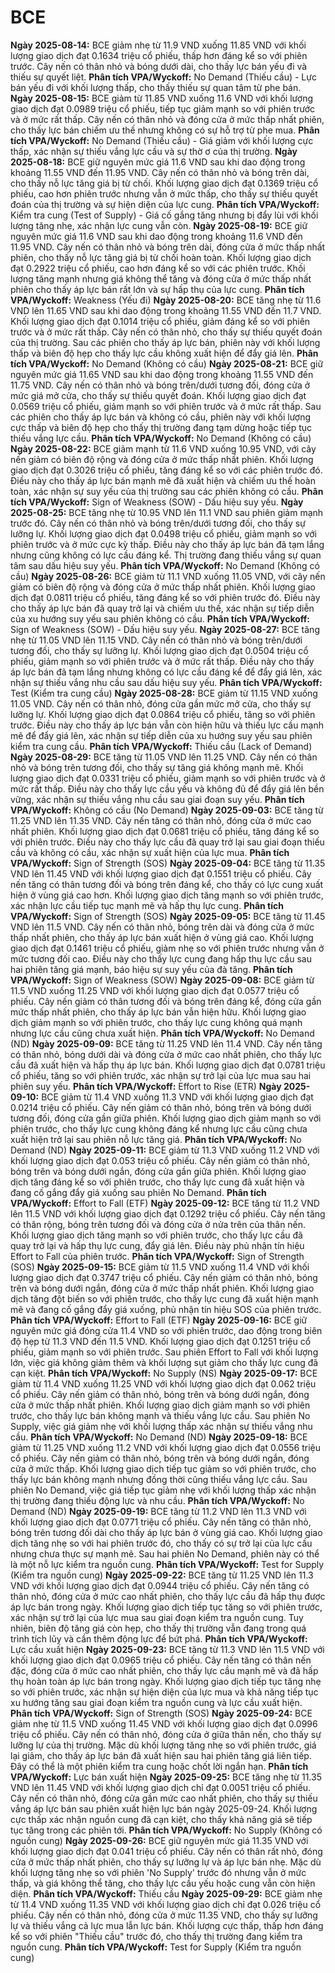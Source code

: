 # BCE

**Ngày 2025-08-14:** BCE giảm nhẹ từ 11.9 VND xuống 11.85 VND với khối lượng giao dịch đạt 0.1634 triệu cổ phiếu, thấp hơn đáng kể so với phiên trước. Cây nến có thân nhỏ và bóng dưới dài, cho thấy lực bán yếu đi và thiếu sự quyết liệt. **Phân tích VPA/Wyckoff:** No Demand (Thiếu cầu) - Lực bán yếu đi với khối lượng thấp, cho thấy thiếu sự quan tâm từ phe bán.
**Ngày 2025-08-15:** BCE giảm từ 11.85 VND xuống 11.6 VND với khối lượng giao dịch đạt 0.0989 triệu cổ phiếu, tiếp tục giảm mạnh so với phiên trước và ở mức rất thấp. Cây nến có thân nhỏ và đóng cửa ở mức thấp nhất phiên, cho thấy lực bán chiếm ưu thế nhưng không có sự hỗ trợ từ phe mua. **Phân tích VPA/Wyckoff:** No Demand (Thiếu cầu) - Giá giảm với khối lượng cực thấp, xác nhận sự thiếu vắng lực cầu và sự thờ ơ của thị trường.
**Ngày 2025-08-18:** BCE giữ nguyên mức giá 11.6 VND sau khi dao động trong khoảng 11.55 VND đến 11.95 VND. Cây nến có thân nhỏ và bóng trên dài, cho thấy nỗ lực tăng giá bị từ chối. Khối lượng giao dịch đạt 0.1369 triệu cổ phiếu, cao hơn phiên trước nhưng vẫn ở mức thấp, cho thấy sự thiếu quyết đoán của thị trường và sự hiện diện của lực cung. **Phân tích VPA/Wyckoff:** Kiểm tra cung (Test of Supply) - Giá cố gắng tăng nhưng bị đẩy lùi với khối lượng tăng nhẹ, xác nhận lực cung vẫn còn.
**Ngày 2025-08-19:** BCE giữ nguyên mức giá 11.6 VND sau khi dao động trong khoảng 11.6 VND đến 11.95 VND. Cây nến có thân nhỏ và bóng trên dài, đóng cửa ở mức thấp nhất phiên, cho thấy nỗ lực tăng giá bị từ chối hoàn toàn. Khối lượng giao dịch đạt 0.2922 triệu cổ phiếu, cao hơn đáng kể so với các phiên trước. Khối lượng tăng mạnh nhưng giá không thể tăng và đóng cửa ở mức thấp nhất phiên cho thấy áp lực bán rất lớn và sự hấp thụ của lực cung. **Phân tích VPA/Wyckoff:** Weakness (Yếu đi)
**Ngày 2025-08-20:** BCE tăng nhẹ từ 11.6 VND lên 11.65 VND sau khi dao động trong khoảng 11.55 VND đến 11.7 VND. Khối lượng giao dịch đạt 0.1014 triệu cổ phiếu, giảm đáng kể so với phiên trước và ở mức rất thấp. Cây nến có thân nhỏ, cho thấy sự thiếu quyết đoán của thị trường. Sau các phiên cho thấy áp lực bán, phiên này với khối lượng thấp và biên độ hẹp cho thấy lực cầu không xuất hiện để đẩy giá lên. **Phân tích VPA/Wyckoff:** No Demand (Không có cầu)
**Ngày 2025-08-21:** BCE giữ nguyên mức giá 11.65 VND sau khi dao động trong khoảng 11.55 VND đến 11.75 VND. Cây nến có thân nhỏ và bóng trên/dưới tương đối, đóng cửa ở mức giá mở cửa, cho thấy sự thiếu quyết đoán. Khối lượng giao dịch đạt 0.0569 triệu cổ phiếu, giảm mạnh so với phiên trước và ở mức rất thấp. Sau các phiên cho thấy áp lực bán và không có cầu, phiên này với khối lượng cực thấp và biên độ hẹp cho thấy thị trường đang tạm dừng hoặc tiếp tục thiếu vắng lực cầu. **Phân tích VPA/Wyckoff:** No Demand (Không có cầu)
**Ngày 2025-08-22:** BCE giảm mạnh từ 11.6 VND xuống 10.95 VND, với cây nến giảm có biên độ rộng và đóng cửa ở mức thấp nhất phiên. Khối lượng giao dịch đạt 0.3026 triệu cổ phiếu, tăng đáng kể so với các phiên trước đó. Điều này cho thấy áp lực bán mạnh mẽ đã xuất hiện và chiếm ưu thế hoàn toàn, xác nhận sự suy yếu của thị trường sau các phiên không có cầu. **Phân tích VPA/Wyckoff:** Sign of Weakness (SOW) - Dấu hiệu suy yếu.
**Ngày 2025-08-25:** BCE tăng nhẹ từ 10.95 VND lên 11.1 VND sau phiên giảm mạnh trước đó. Cây nến có thân nhỏ và bóng trên/dưới tương đối, cho thấy sự lưỡng lự. Khối lượng giao dịch đạt 0.0498 triệu cổ phiếu, giảm mạnh so với phiên trước và ở mức cực kỳ thấp. Điều này cho thấy áp lực bán đã tạm lắng nhưng cũng không có lực cầu đáng kể. Thị trường đang thiếu vắng sự quan tâm sau dấu hiệu suy yếu. **Phân tích VPA/Wyckoff:** No Demand (Không có cầu)
**Ngày 2025-08-26:** BCE giảm từ 11.1 VND xuống 11.05 VND, với cây nến giảm có biên độ rộng và đóng cửa ở mức thấp nhất phiên. Khối lượng giao dịch đạt 0.0811 triệu cổ phiếu, tăng đáng kể so với phiên trước đó. Điều này cho thấy áp lực bán đã quay trở lại và chiếm ưu thế, xác nhận sự tiếp diễn của xu hướng suy yếu sau phiên không có cầu. **Phân tích VPA/Wyckoff:** Sign of Weakness (SOW) - Dấu hiệu suy yếu.
**Ngày 2025-08-27:** BCE tăng nhẹ từ 11.05 VND lên 11.15 VND. Cây nến có thân nhỏ và bóng trên/dưới tương đối, cho thấy sự lưỡng lự. Khối lượng giao dịch đạt 0.0504 triệu cổ phiếu, giảm mạnh so với phiên trước và ở mức rất thấp. Điều này cho thấy áp lực bán đã tạm lắng nhưng không có lực cầu đáng kể để đẩy giá lên, xác nhận sự thiếu vắng nhu cầu sau dấu hiệu suy yếu. **Phân tích VPA/Wyckoff:** Test (Kiểm tra cung cầu)
**Ngày 2025-08-28:** BCE giảm từ 11.15 VND xuống 11.05 VND. Cây nến có thân nhỏ, đóng cửa gần mức mở cửa, cho thấy sự lưỡng lự. Khối lượng giao dịch đạt 0.0864 triệu cổ phiếu, tăng so với phiên trước. Điều này cho thấy áp lực bán vẫn còn hiện hữu và thiếu lực cầu mạnh mẽ để đẩy giá lên, xác nhận sự tiếp diễn của xu hướng suy yếu sau phiên kiểm tra cung cầu. **Phân tích VPA/Wyckoff:** Thiếu cầu (Lack of Demand)
**Ngày 2025-08-29:** BCE tăng từ 11.05 VND lên 11.25 VND. Cây nến có thân nhỏ và bóng trên tương đối, cho thấy sự tăng giá không mạnh mẽ. Khối lượng giao dịch đạt 0.0331 triệu cổ phiếu, giảm mạnh so với phiên trước và ở mức rất thấp. Điều này cho thấy lực cầu yếu và không đủ để đẩy giá lên bền vững, xác nhận sự thiếu vắng nhu cầu sau giai đoạn suy yếu. **Phân tích VPA/Wyckoff:** Không có cầu (No Demand)
**Ngày 2025-09-03:** BCE tăng từ 11.25 VND lên 11.35 VND. Cây nến tăng có thân nhỏ, đóng cửa ở mức cao nhất phiên. Khối lượng giao dịch đạt 0.0681 triệu cổ phiếu, tăng đáng kể so với phiên trước. Điều này cho thấy lực cầu đã quay trở lại sau giai đoạn thiếu cầu và không có cầu, xác nhận sự xuất hiện của lực mua. **Phân tích VPA/Wyckoff:** Sign of Strength (SOS)
**Ngày 2025-09-04:** BCE tăng từ 11.35 VND lên 11.45 VND với khối lượng giao dịch đạt 0.1551 triệu cổ phiếu. Cây nến tăng có thân tương đối và bóng trên đáng kể, cho thấy có lực cung xuất hiện ở vùng giá cao hơn. Khối lượng giao dịch tăng mạnh so với phiên trước, xác nhận lực cầu tiếp tục mạnh mẽ và hấp thụ lực cung. **Phân tích VPA/Wyckoff:** Sign of Strength (SOS)
**Ngày 2025-09-05:** BCE tăng từ 11.45 VND lên 11.5 VND. Cây nến có thân nhỏ, bóng trên dài và đóng cửa ở mức thấp nhất phiên, cho thấy áp lực bán xuất hiện ở vùng giá cao. Khối lượng giao dịch đạt 0.1461 triệu cổ phiếu, giảm nhẹ so với phiên trước nhưng vẫn ở mức tương đối cao. Điều này cho thấy lực cung đang hấp thụ lực cầu sau hai phiên tăng giá mạnh, báo hiệu sự suy yếu của đà tăng. **Phân tích VPA/Wyckoff:** Sign of Weakness (SOW)
**Ngày 2025-09-08:** BCE giảm từ 11.5 VND xuống 11.25 VND với khối lượng giao dịch đạt 0.0577 triệu cổ phiếu. Cây nến giảm có thân tương đối và bóng trên đáng kể, đóng cửa gần mức thấp nhất phiên, cho thấy áp lực bán vẫn hiện hữu. Khối lượng giao dịch giảm mạnh so với phiên trước, cho thấy lực cung không quá mạnh nhưng lực cầu cũng chưa xuất hiện. **Phân tích VPA/Wyckoff:** No Demand (ND)
**Ngày 2025-09-09:** BCE tăng từ 11.25 VND lên 11.4 VND. Cây nến tăng có thân nhỏ, bóng dưới dài và đóng cửa ở mức cao nhất phiên, cho thấy lực cầu đã xuất hiện và hấp thụ áp lực bán. Khối lượng giao dịch đạt 0.0781 triệu cổ phiếu, tăng so với phiên trước, xác nhận sự trở lại của lực mua sau hai phiên suy yếu. **Phân tích VPA/Wyckoff:** Effort to Rise (ETR)
**Ngày 2025-09-10:** BCE giảm từ 11.4 VND xuống 11.3 VND với khối lượng giao dịch đạt 0.0214 triệu cổ phiếu. Cây nến giảm có thân nhỏ, bóng trên và bóng dưới tương đối, đóng cửa gần giữa phiên. Khối lượng giao dịch giảm mạnh so với phiên trước, cho thấy lực cung không đáng kể nhưng lực cầu cũng chưa xuất hiện trở lại sau phiên nỗ lực tăng giá. **Phân tích VPA/Wyckoff:** No Demand (ND)
**Ngày 2025-09-11:** BCE giảm từ 11.3 VND xuống 11.2 VND với khối lượng giao dịch đạt 0.053 triệu cổ phiếu. Cây nến giảm có thân nhỏ, bóng trên và bóng dưới ngắn, đóng cửa gần giữa phiên. Khối lượng giao dịch tăng đáng kể so với phiên trước, cho thấy lực cung đã xuất hiện và đang cố gắng đẩy giá xuống sau phiên No Demand. **Phân tích VPA/Wyckoff:** Effort to Fall (ETF)
**Ngày 2025-09-12:** BCE tăng từ 11.2 VND lên 11.5 VND với khối lượng giao dịch đạt 0.1292 triệu cổ phiếu. Cây nến tăng có thân rộng, bóng trên tương đối và đóng cửa ở nửa trên của thân nến. Khối lượng giao dịch tăng mạnh so với phiên trước, cho thấy lực cầu đã quay trở lại và hấp thụ lực cung, đẩy giá lên. Điều này phủ nhận tín hiệu Effort to Fall của phiên trước. **Phân tích VPA/Wyckoff:** Sign of Strength (SOS)
**Ngày 2025-09-15:** BCE giảm từ 11.5 VND xuống 11.4 VND với khối lượng giao dịch đạt 0.3747 triệu cổ phiếu. Cây nến giảm có thân nhỏ, bóng trên và bóng dưới ngắn, đóng cửa ở mức thấp nhất phiên. Khối lượng giao dịch tăng đột biến so với phiên trước, cho thấy lực cung đã xuất hiện mạnh mẽ và đang cố gắng đẩy giá xuống, phủ nhận tín hiệu SOS của phiên trước. **Phân tích VPA/Wyckoff:** Effort to Fall (ETF)
**Ngày 2025-09-16:** BCE giữ nguyên mức giá đóng cửa 11.4 VND so với phiên trước, dao động trong biên độ hẹp từ 11.3 VND đến 11.5 VND. Khối lượng giao dịch đạt 0.1251 triệu cổ phiếu, giảm mạnh so với phiên trước. Sau phiên Effort to Fall với khối lượng lớn, việc giá không giảm thêm và khối lượng sụt giảm cho thấy lực cung đã cạn kiệt. **Phân tích VPA/Wyckoff:** No Supply (NS)
**Ngày 2025-09-17:** BCE giảm từ 11.4 VND xuống 11.25 VND với khối lượng giao dịch đạt 0.062 triệu cổ phiếu. Cây nến giảm có thân nhỏ, bóng trên và bóng dưới ngắn, đóng cửa ở mức thấp nhất phiên. Khối lượng giao dịch giảm mạnh so với phiên trước, cho thấy lực bán không mạnh và thiếu vắng lực cầu. Sau phiên No Supply, việc giá giảm nhẹ với khối lượng thấp xác nhận sự thiếu vắng nhu cầu. **Phân tích VPA/Wyckoff:** No Demand (ND)
**Ngày 2025-09-18:** BCE giảm từ 11.25 VND xuống 11.2 VND với khối lượng giao dịch đạt 0.0556 triệu cổ phiếu. Cây nến giảm có thân nhỏ, bóng trên và bóng dưới ngắn, đóng cửa ở mức thấp. Khối lượng giao dịch tiếp tục giảm so với phiên trước, cho thấy lực bán không mạnh nhưng đồng thời cũng thiếu vắng lực cầu. Sau phiên No Demand, việc giá tiếp tục giảm nhẹ với khối lượng thấp xác nhận thị trường đang thiếu động lực và nhu cầu. **Phân tích VPA/Wyckoff:** No Demand (ND)
**Ngày 2025-09-19:** BCE tăng từ 11.2 VND lên 11.3 VND với khối lượng giao dịch đạt 0.0771 triệu cổ phiếu. Cây nến tăng có thân nhỏ, bóng trên tương đối dài cho thấy áp lực bán ở vùng giá cao. Khối lượng giao dịch tăng nhẹ so với hai phiên trước đó, cho thấy có sự trở lại của lực cầu nhưng chưa thực sự mạnh mẽ. Sau hai phiên No Demand, phiên này có thể là một nỗ lực kiểm tra nguồn cung. **Phân tích VPA/Wyckoff:** Test for Supply (Kiểm tra nguồn cung)
**Ngày 2025-09-22:** BCE tăng từ 11.25 VND lên 11.3 VND với khối lượng giao dịch đạt 0.0944 triệu cổ phiếu. Cây nến tăng có thân nhỏ, đóng cửa ở mức cao nhất phiên, cho thấy lực cầu đã hấp thụ được áp lực bán trong ngày. Khối lượng giao dịch tiếp tục tăng so với phiên trước, xác nhận sự trở lại của lực mua sau giai đoạn kiểm tra nguồn cung. Tuy nhiên, biên độ tăng giá còn hẹp, cho thấy thị trường vẫn đang trong quá trình tích lũy và cần thêm động lực để bứt phá. **Phân tích VPA/Wyckoff:** Lực cầu xuất hiện
**Ngày 2025-09-23:** BCE tăng từ 11.3 VND lên 11.5 VND với khối lượng giao dịch đạt 0.0965 triệu cổ phiếu. Cây nến tăng có thân nến đặc, đóng cửa ở mức cao nhất phiên, cho thấy lực cầu mạnh mẽ và đã hấp thụ hoàn toàn áp lực bán trong ngày. Khối lượng giao dịch tiếp tục tăng nhẹ so với phiên trước, xác nhận sự hiện diện của lực mua và khả năng tiếp tục xu hướng tăng sau giai đoạn kiểm tra nguồn cung và lực cầu xuất hiện. **Phân tích VPA/Wyckoff:** Sign of Strength (SOS)
**Ngày 2025-09-24:** BCE giảm nhẹ từ 11.5 VND xuống 11.45 VND với khối lượng giao dịch đạt 0.0996 triệu cổ phiếu. Cây nến có thân nhỏ, đóng cửa ở giữa thân nến, cho thấy sự lưỡng lự của thị trường. Mặc dù khối lượng tăng nhẹ so với phiên trước, giá lại giảm, cho thấy áp lực bán đã xuất hiện sau hai phiên tăng giá liên tiếp. Đây có thể là một phiên kiểm tra cung hoặc chốt lời ngắn hạn. **Phân tích VPA/Wyckoff:** Lực bán xuất hiện
**Ngày 2025-09-25:** BCE tăng nhẹ từ 11.35 VND lên 11.45 VND với khối lượng giao dịch chỉ đạt 0.0051 triệu cổ phiếu. Cây nến có thân nhỏ, đóng cửa gần mức cao nhất phiên, cho thấy sự thiếu vắng áp lực bán sau phiên xuất hiện lực bán ngày 2025-09-24. Khối lượng cực thấp xác nhận nguồn cung đã cạn kiệt, cho thấy khả năng giá sẽ tiếp tục tăng trong các phiên tới. **Phân tích VPA/Wyckoff:** No Supply (Không có nguồn cung)
**Ngày 2025-09-26:** BCE giữ nguyên mức giá 11.35 VND với khối lượng giao dịch đạt 0.041 triệu cổ phiếu. Cây nến có thân rất nhỏ, đóng cửa ở mức thấp nhất phiên, cho thấy sự lưỡng lự và áp lực bán nhẹ. Mặc dù khối lượng tăng nhẹ so với phiên 'No Supply' trước đó nhưng vẫn ở mức thấp, và giá không thể tăng, cho thấy lực cầu yếu hoặc cung vẫn còn hiện diện. **Phân tích VPA/Wyckoff:** Thiếu cầu
**Ngày 2025-09-29:** BCE giảm nhẹ từ 11.4 VND xuống 11.35 VND với khối lượng giao dịch chỉ đạt 0.026 triệu cổ phiếu. Cây nến có thân nhỏ, đóng cửa ở mức 11.35 VND, cho thấy sự lưỡng lự và thiếu vắng cả lực mua lẫn lực bán. Khối lượng cực thấp, thấp hơn đáng kể so với phiên "Thiếu cầu" trước đó, cho thấy thị trường đang kiểm tra nguồn cung. **Phân tích VPA/Wyckoff:** Test for Supply (Kiểm tra nguồn cung)
